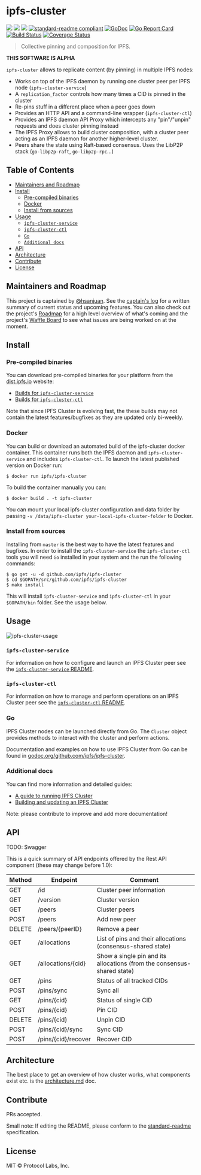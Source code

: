 # ipfs-cluster


[![](https://img.shields.io/badge/made%20by-Protocol%20Labs-blue.svg?style=flat-square)](http://ipn.io)
[![](https://img.shields.io/badge/project-ipfs-blue.svg?style=flat-square)](http://github.com/ipfs/ipfs)
[![](https://img.shields.io/badge/freenode-%23ipfs-blue.svg?style=flat-square)](http://webchat.freenode.net/?channels=%23ipfs)
[![standard-readme compliant](https://img.shields.io/badge/standard--readme-OK-green.svg?style=flat-square)](https://github.com/RichardLitt/standard-readme)
[![GoDoc](https://godoc.org/github.com/ipfs/ipfs-cluster?status.svg)](https://godoc.org/github.com/ipfs/ipfs-cluster)
[![Go Report Card](https://goreportcard.com/badge/github.com/ipfs/ipfs-cluster)](https://goreportcard.com/report/github.com/ipfs/ipfs-cluster)
[![Build Status](https://travis-ci.org/ipfs/ipfs-cluster.svg?branch=master)](https://travis-ci.org/ipfs/ipfs-cluster)
[![Coverage Status](https://coveralls.io/repos/github/ipfs/ipfs-cluster/badge.svg?branch=master)](https://coveralls.io/github/ipfs/ipfs-cluster?branch=master)


> Collective pinning and composition for IPFS.

**THIS SOFTWARE IS ALPHA**

`ipfs-cluster` allows to replicate content (by pinning) in multiple IPFS nodes:

* Works on top of the IPFS daemon by running one cluster peer per IPFS node (`ipfs-cluster-service`)
* A `replication_factor` controls how many times a CID is pinned in the cluster
* Re-pins stuff in a different place when a peer goes down
* Provides an HTTP API and a command-line wrapper (`ipfs-cluster-ctl`)
* Provides an IPFS daemon API Proxy which intercepts any "pin"/"unpin" requests and does cluster pinning instead
* The IPFS Proxy allows to build cluster composition, with a cluster peer acting as an IPFS daemon for another higher-level cluster.
* Peers share the state using Raft-based consensus. Uses the LibP2P stack (`go-libp2p-raft`, `go-libp2p-rpc`...)


## Table of Contents

- [Maintainers and Roadmap](#maintainers-and-roadmap)
- [Install](#install)
  - [Pre-compiled binaries](#pre-compiled-binaries)
  - [Docker](#docker)
  - [Install from sources](#install-from-sources)
- [Usage](#usage)
  - [`ipfs-cluster-service`](#ipfs-cluster-service)
  - [`ipfs-cluster-ctl`](#ipfs-cluster-ctl)
  - [`Go`](#go)
  - [`Additional docs`](#additional-docs)
- [API](#api)
- [Architecture](#api)
- [Contribute](#contribute)
- [License](#license)


## Maintainers and Roadmap

This project is captained by [@hsanjuan](https://github.com/hsanjuan). See the [captain's log](CAPTAIN.LOG.md) for a written summary of current status and upcoming features. You can also check out the project's [Roadmap](ROADMAP.md) for a high level overview of what's coming and the project's [Waffle Board](https://waffle.io/ipfs/ipfs-cluster) to see what issues are being worked on at the moment.

## Install

### Pre-compiled binaries

You can download pre-compiled binaries for your platform from the [dist.ipfs.io](https://dist.ipfs.io) website:

* [Builds for `ipfs-cluster-service`](https://dist.ipfs.io/#ipfs-cluster-service)
* [Builds for `ipfs-cluster-ctl`](https://dist.ipfs.io/#ipfs-cluster-ctl)

Note that since IPFS Cluster is evolving fast, the these builds may not contain the latest features/bugfixes as they are updated only bi-weekly.

### Docker

You can build or download an automated build of the ipfs-cluster docker container. This container runs both the IPFS daemon and `ipfs-cluster-service` and includes `ipfs-cluster-ctl`. To launch the latest published version on Docker run:

`$ docker run ipfs/ipfs-cluster`

To build the container manually you can:

`$ docker build . -t ipfs-cluster`

You can mount your local ipfs-cluster configuration and data folder by passing `-v /data/ipfs-cluster your-local-ipfs-cluster-folder` to Docker.

### Install from sources

Installing from `master` is the best way to have the latest features and bugfixes. In order to install the `ipfs-cluster-service` the `ipfs-cluster-ctl` tools you will need `Go` installed in your system and the run the following commands:

```
$ go get -u -d github.com/ipfs/ipfs-cluster
$ cd $GOPATH/src/github.com/ipfs/ipfs-cluster
$ make install
```

This will install `ipfs-cluster-service` and `ipfs-cluster-ctl` in your `$GOPATH/bin` folder. See the usage below.

## Usage

![ipfs-cluster-usage](https://ipfs.io/ipfs/QmVMKD39fYJG9QGyyFkGN3QuZRg3EfuuxqkG1scCo9ZUHp/cluster-mgmt.gif)

### `ipfs-cluster-service`

For information on how to configure and launch an IPFS Cluster peer see the [`ipfs-cluster-service` README](ipfs-cluster-service/dist/README.md).

### `ipfs-cluster-ctl`

For information on how to manage and perform operations on an IPFS Cluster peer see the [`ipfs-cluster-ctl` README](ipfs-cluster-ctl/dist/README.md).

### Go

IPFS Cluster nodes can be launched directly from Go. The `Cluster` object provides methods to interact with the cluster and perform actions.

Documentation and examples on how to use IPFS Cluster from Go can be found in [godoc.org/github.com/ipfs/ipfs-cluster](https://godoc.org/github.com/ipfs/ipfs-cluster).

### Additional docs

You can find more information and detailed guides:

* [A guide to running IPFS Cluster](docs/ipfs-cluster-guide.md)
* [Building and updating an IPFS Cluster](docs/HOWTO_build_and_update_a_cluster.md)

Note: please contribute to improve and add more documentation!

## API

TODO: Swagger

This is a quick summary of API endpoints offered by the Rest API component (these may change before 1.0):

|Method|Endpoint            |Comment|
|------|--------------------|-------|
|GET   |/id                 |Cluster peer information|
|GET   |/version            |Cluster version|
|GET   |/peers              |Cluster peers|
|POST  |/peers              |Add new peer|
|DELETE|/peers/{peerID}     |Remove a peer|
|GET   |/allocations        |List of pins and their allocations (consensus-shared state)|
|GET   |/allocations/{cid}  |Show a single pin and its allocations (from the consensus-shared state)|
|GET   |/pins               |Status of all tracked CIDs|
|POST  |/pins/sync          |Sync all|
|GET   |/pins/{cid}         |Status of single CID|
|POST  |/pins/{cid}         |Pin CID|
|DELETE|/pins/{cid}         |Unpin CID|
|POST  |/pins/{cid}/sync    |Sync CID|
|POST  |/pins/{cid}/recover |Recover CID|


## Architecture

The best place to get an overview of how cluster works, what components exist etc. is the [architecture.md](architecture.md) doc.

## Contribute

PRs accepted.

Small note: If editing the README, please conform to the [standard-readme](https://github.com/RichardLitt/standard-readme) specification.

## License

MIT © Protocol Labs, Inc.
